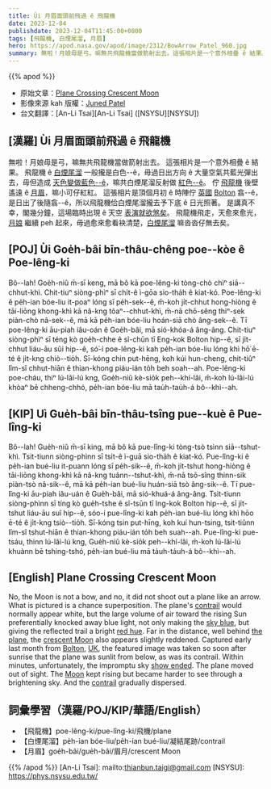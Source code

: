 ```yaml
---
title: Ùi 月眉面頭前飛過 ê 飛龍機
date: 2023-12-04
publishdate: 2023-12-04T11:45:00+0800
tags: [飛龍機, 白煙尾溜, 月眉]
hero: https://apod.nasa.gov/apod/image/2312/BowArrow_Patel_960.jpg
summary: 無啦！月娘毋是弓，嘛無共飛龍機當做箭射出去。這張相片是一个意外相疊 ê 結果。
---
```


{{% apod %}}

- 原始文章：[Plane Crossing Crescent Moon](https://apod.nasa.gov/apod/ap231204.html)
- 影像來源 kah 版權：[Juned Patel](mailto:junedpatel@hotmail.com)
- 台文翻譯：[An-Li Tsai][An-Li Tsai] ([NSYSU][NSYSU])

## [漢羅] Ùi 月眉面頭前飛過 ê 飛龍機
無啦！月娘毋是弓，嘛無共飛龍機當做箭射出去。
這張相片是一个意外相疊 ê 結果。
飛龍機 ê [白煙尾溜][contrail 1] 一般攏是白色--ê，毋過日出方向 ê 大量空氣共藍光彈出去，毋但造成 [天色變做藍色--ê][sky blue]，嘛共白煙尾溜反射做 [紅色--ê][red hue]。
佇 [飛龍機][the plane] 後壁遙遠 ê [月眉][crescent Moon]，嘛小可仔紅紅。
這張相片是頂個月初 ê 時陣佇 [英國][UK] [Bolton][Bolton] 翕--ê，是日出了後隨翕--ê，所以飛龍機佮白煙尾溜攏去予下底 ê 日光照著。
是講真不幸，閣幾分鐘，這場臨時出現 ê 天空 [表演就欲煞矣][show ended]。
飛龍機飛走，天愈來愈光，[月娘][Moon] 繼續 peh 起來，毋過愈來愈看袂清楚，[白煙尾溜][contrail 2] 嘛沓沓仔無去矣。

## [POJ] Ùi Goe̍h-bâi bīn-thâu-chêng poe--kòe ê Poe-lêng-ki
Bô--lah! Goe̍h-niû m̄-sī keng, mā bô kā poe-lêng-ki tòng-chò chìⁿ siā--chhut-khì.
Chit-tiuⁿ siòng-phìⁿ sī chi̍t-ê ì-gōa sio-tha̍h ê kiat-kó.
Poe-lêng-ki ê pe̍h-ian bóe-liu it-poaⁿ lóng sī pe̍h-sek--ê, m̄-koh ji̍t-chhut hong-hiòng ê tāi-liōng khong-khì kā nâ-kng tôaⁿ--chhut-khì, m̄-nā chō-sêng thiⁿ-sek piàn-chò nâ-sek--ê, mā kā pe̍h-ian bóe-liu hoán-siā chò âng-sek--ê.
Tī poe-lêng-ki āu-piah iâu-oán ê Goe̍h-bâi, mā sió-khóa-á âng-âng.
Chit-tiuⁿ siòng-phìⁿ sī téng kò goe̍h-chhe ê sî-chūn tī Eng-kok Bolton hip--ê, sī ji̍t-chhut liáu-āu sûi hip--ê, só͘-í poe-lêng-ki kah pe̍h-ian bóe-liu lóng khì hō͘ ē-té ê ji̍t-kng chiò--tio̍h.
Sī-kóng chin put-hēng, koh kúi hun-cheng, chit-tiûⁿ lîm-sî chhut-hiān ê thian-khong piáu-ián to̍h beh soah--ah.
Poe-lêng-ki poe-cháu, thiⁿ lú-lâi-lú kng, Goe̍h-niû kè-sio̍k peh--khí-lâi, m̄-koh lú-lâi-lú khòaⁿ bē chheng-chhó, pe̍h-ian bóe-liu mā tau̍h-tau̍h-á bô--khì--ah.

## [KIP] Uì Gue̍h-bâi bīn-thâu-tsîng pue--kuè ê Pue-lîng-ki
Bô--lah! Gue̍h-niû m̄-sī king, mā bô kā pue-lîng-ki tòng-tsò tsìnn siā--tshut-khì.
Tsit-tiunn siòng-phìnn sī tsi̍t-ê ì-guā sio-tha̍h ê kiat-kó.
Pue-lîng-ki ê pe̍h-ian bué-liu it-puann lóng sī pe̍h-sik--ê, m̄-koh ji̍t-tshut hong-hiòng ê tāi-liōng khong-khì kā nâ-kng tuânn--tshut-khì, m̄-nā tsō-sîng thinn-sik piàn-tsò nâ-sik--ê, mā kā pe̍h-ian bué-liu huán-siā tsò âng-sik--ê.
Tī pue-lîng-ki āu-piah iâu-uán ê Gue̍h-bâi, mā sió-khuá-á âng-âng.
Tsit-tiunn siòng-phìnn sī tíng kò gue̍h-tshe ê sî-tsūn tī Ing-kok Bolton hip--ê, sī ji̍t-tshut liáu-āu suî hip--ê, sóo-í pue-lîng-ki kah pe̍h-ian bué-liu lóng khì hōo ē-té ê ji̍t-kng tsiò--tio̍h.
Sī-kóng tsin put-hīng, koh kuí hun-tsing, tsit-tiûnn lîm-sî tshut-hiān ê thian-khong piáu-ián to̍h beh suah--ah.
Pue-lîng-ki pue-tsáu, thinn lú-lâi-lú kng, Gue̍h-niû kè-sio̍k peh--khí-lâi, m̄-koh lú-lâi-lú khuànn bē tshing-tshó, pe̍h-ian bué-liu mā ta̍uh-ta̍uh-á bô--khì--ah.

## [English] Plane Crossing Crescent Moon
No, the Moon is not a bow, and no, it did not shoot out a plane like an arrow.
What is pictured is a chance superposition.
The plane's [contrail][contrail 1] would normally appear white, but the large volume of air toward the rising Sun preferentially knocked away blue light, not only making the [sky blue][sky blue], but giving the reflected trail a bright [red hue][red hue].
Far in the distance, well behind [the plane][the plane], the [crescent Moon][crescent Moon] also appears slightly reddened.
Captured early last month from [Bolton][Bolton], [UK][UK], the featured image was taken so soon after sunrise that the plane was sunlit from below, as was its contrail.
Within minutes, unfortunately, the impromptu sky [show ended][show ended].
The plane moved out of sight.
The [Moon][Moon] kept rising but became harder to see through a brightening sky.
And the [contrail][contrail 2] gradually dispersed.

## 詞彙學習（漢羅/POJ/KIP/華語/English）
- 【飛龍機】poe-lêng-ki/pue-lîng-ki/飛機/plane
- 【白煙尾溜】pe̍h-ian bóe-liu/pe̍h-ian bué-liu/凝結尾跡/contrail
- 【月眉】goe̍h-bâi/gue̍h-bâi/眉月/crescent Moon

{{% /apod %}}
[An-Li Tsai]: mailto:thianbun.taigi@gmail.com
[NSYSU]: https://phys.nsysu.edu.tw/

[copyright]: https://apod.nasa.gov/apod/fap/lib/about_apod.html#srapply
[License]: https://creativecommons.org/licenses/by/3.0/

[contrail 1]:https://www.earthdata.nasa.gov/learn/sensing-our-planet/on-the-trail-of-contrails
[sky blue]:https://spaceplace.nasa.gov/blue-sky/
[red hue]:https://apod.nasa.gov/apod/ap050711.html
[the plane]:https://apod.nasa.gov/cgi-bin/apod/apod_search?tquery=airplane
[crescent Moon]:https://spaceplace.nasa.gov/moon-phases/en/
[Bolton]:https://en.wikipedia.org/wiki/Bolton
[UK]:https://en.wikipedia.org/wiki/United_Kingdom
[show ended]:https://static01.nyt.com/images/2019/05/19/world/17grumpycat-1/17grumpycat-1-videoSixteenByNine3000.jpg
[Moon]:https://moon.nasa.gov/
[contrail 2]:https://apod.nasa.gov/apod/ap041013.html
